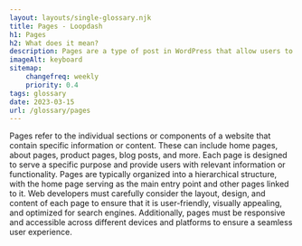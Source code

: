```yaml
--- 
layout: layouts/single-glossary.njk
title: Pages - Loopdash
h1: Pages
h2: What does it mean?
description: Pages are a type of post in WordPress that allow users to create static content such as About Us, Contact Us, and other non-blog related content.
imageAlt: keyboard
sitemap:
	changefreq: weekly
	priority: 0.4
tags: glossary
date: 2023-03-15
url: /glossary/pages
---
```


Pages refer to the individual sections or components of a website that contain specific information or content. These can include home pages, about pages, product pages, blog posts, and more. Each page is designed to serve a specific purpose and provide users with relevant information or functionality. Pages are typically organized into a hierarchical structure, with the home page serving as the main entry point and other pages linked to it. Web developers must carefully consider the layout, design, and content of each page to ensure that it is user-friendly, visually appealing, and optimized for search engines. Additionally, pages must be responsive and accessible across different devices and platforms to ensure a seamless user experience.
